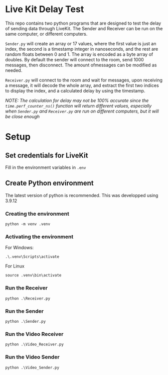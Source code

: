 # Live Kit Delay Test
This repo contains two python programs that are designed to test the delay of sending data through LiveKit. The Sender and Receiver can be run on the same computer, or different computers.

`Sender.py` will create an array or 17 values, where the first value is just an index, the second is a timestamp integer in nanoseconds, and the rest are random floats between 0 and 1. The array is encoded as a byte array of doubles. By default the sender will connect to the room, send 1000 messages, then disconnect. The amount ofmessages can be modified as needed.

`Receiver.py` will connect to the room and wait for messages, upon receiving a message, it will decode the whole array, and extract the first two indices to display the index, and a calculated delay by using the timestamp.

*NOTE: The calculation for delay may not be 100% accurate since the `time.perf_counter_ns()` function will return different values, especially when `Sender.py` and `Receiver.py` are run on different computers, but it will be close enough*

# Setup

## Set credentials for LiveKit
Fill in the environment variables in `.env`

## Create Python environment
The latest version of python is recommended. This was developped using 3.9.12

### Creating the environment
```
python -m venv .venv
```
### Activating the environment
For Windows:
```
.\.venv\Scripts\activate
```

For Linux
```
source .venv\bin\activate
```

### Run the Receiver
```
python .\Receiver.py
```

### Run the Sender
```
python .\Sender.py  
```

### Run the Video Receiver
```
python .\Video_Receiver.py
```

### Run the Video Sender
```
python .\Video_Sender.py  
```